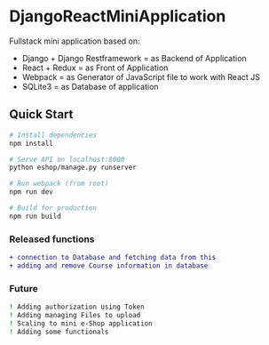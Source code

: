 # DjangoReactMiniApplication

Fullstack mini application based on:
* Django + Django Restframework = as Backend of Application
* React + Redux = as Front of Application
* Webpack = as Generator of JavaScript file to work with React JS
* SQLite3 = as Database of application

## Quick Start

```bash
# Install dependencies
npm install

# Serve API on localhost:8000
python eshop/manage.py runserver

# Run webpack (from root)
npm run dev

# Build for production
npm run build
```

### Released functions
```diff
+ connection to Database and fetching data from this
+ adding and remove Course information in database
```

### Future
```bash
! Adding authorization using Token
! Adding managing Files to upload
! Scaling to mini e-Shop application
! Adding some functionals
```
